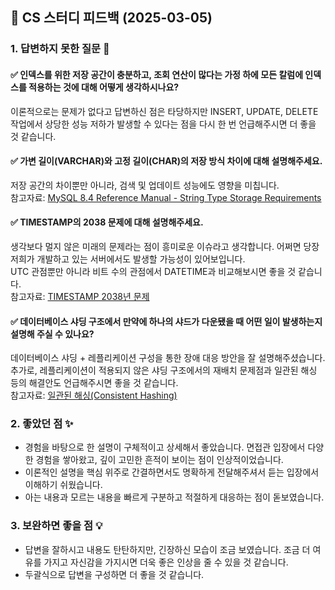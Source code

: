 ## 📌 CS 스터디 피드백 (2025-03-05)

### 1. 답변하지 못한 질문 📝

#### ✅ 인덱스를 위한 저장 공간이 충분하고, 조회 연산이 많다는 가정 하에 모든 칼럼에 인덱스를 적용하는 것에 대해 어떻게 생각하시나요?
이론적으로는 문제가 없다고 답변하신 점은 타당하지만 INSERT, UPDATE, DELETE 작업에서 상당한 성능 저하가 발생할 수 있다는 점을 다시 한 번 언급해주시면 더 좋을 것 같습니다.

#### ✅ 가변 길이(VARCHAR)와 고정 길이(CHAR)의 저장 방식 차이에 대해 설명해주세요.
저장 공간의 차이뿐만 아니라, 검색 및 업데이트 성능에도 영향을 미칩니다.  
참고자료: [MySQL 8.4 Reference Manual - String Type Storage Requirements](https://dev.mysql.com/doc/refman/8.4/en/storage-requirements.html)

#### ✅ TIMESTAMP의 2038 문제에 대해 설명해주세요.
생각보다 멀지 않은 미래의 문제라는 점이 흥미로운 이슈라고 생각합니다. 어쩌면 당장 저희가 개발하고 있는 서버에서도 발생할 가능성이 있어보입니다.  
UTC 관점뿐만 아니라 비트 수의 관점에서 DATETIME과 비교해보시면 좋을 것 같습니다.  
참고자료: [TIMESTAMP 2038년 문제](https://ko.wikipedia.org/wiki/2038%EB%85%84_%EB%AC%B8%EC%A0%9C)

#### ✅ 데이터베이스 샤딩 구조에서 만약에 하나의 샤드가 다운됐을 때 어떤 일이 발생하는지 설명해 주실 수 있나요?
데이터베이스 샤딩 + 레플리케이션 구성을 통한 장애 대응 방안을 잘 설명해주셨습니다.  
추가로, 레플리케이션이 적용되지 않은 샤딩 구조에서의 재배치 문제점과 일관된 해싱 등의 해결안도 언급해주시면 좋을 것 같습니다.  
참고자료: [일관된 해싱(Consistent Hashing)](https://binux.tistory.com/119)

### 2. 좋았던 점 ✨
- 경험을 바탕으로 한 설명이 구체적이고 상세해서 좋았습니다. 면접관 입장에서 다양한 경험을 쌓아왔고, 깊이 고민한 흔적이 보이는 점이 인상적이었습니다.
- 이론적인 설명을 핵심 위주로 간결하면서도 명확하게 전달해주셔서 듣는 입장에서 이해하기 쉬웠습니다.
- 아는 내용과 모르는 내용을 빠르게 구분하고 적절하게 대응하는 점이 돋보였습니다.

### 3. 보완하면 좋을 점 💡
- 답변을 잘하시고 내용도 탄탄하지만, 긴장하신 모습이 조금 보였습니다. 조금 더 여유를 가지고 자신감을 가지시면 더욱 좋은 인상을 줄 수 있을 것 같습니다.
- 두괄식으로 답변을 구성하면 더 좋을 것 같습니다.
